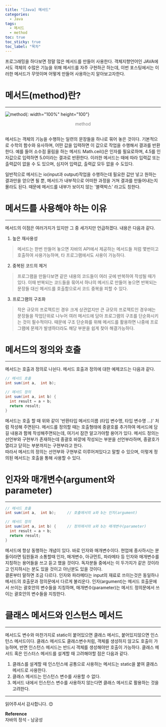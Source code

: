 ```yaml
---
title: "[Java] 메서드"
categories:
  - Java
tags:
  - 메서드
  - method
toc: true
toc_sticky: true
toc_label: "목차"
---
```


프로그래밍을 하다보면 정말 많은 메서드를 만들어 사용한다. 객체지향언어인 JAVA에서도 객체의 수많은 기능을 위해 메서드를 자주 구현하곤 하는데, 이번 포스팅에서는 이러한 메서드가 무엇이며 어떻게 만들어 사용하는지 알아보고자한다.

# 메서드(method)란?
---
![method](/blog/assets/img/posts/20220801/method.png "method"){: width="100%" height="100"}
<div style="color: gray; text-align: center; margin-bottom: 30px;">method</div> 
메서드는 객체의 기능을 수행하는 일련의 문장들을 하나로 묶어 놓은 것이다. 기본적으로 수학의 함수와 유사하며, 어떤 값을 입력하면 이 값으로 작업을 수행해서 결과를 반환한다. 예를 들어 소수점 올림을 하는 메서드 Math.ceil()은 인자를 필요로하며, 4.5를 인자값으로 입력하면 5.0이라는 결과로 반환한다. 이러한 메서드는 때에 따라 입력값 또는 출력값이 없을 수 도 있으며, 심지어 입력값, 출력값 모두 없을 수 도있다.  

일반적으로 메서드는 io(input과 output)작업을 수행하는데 필요한 값만 넣고 원하는 결과만을 얻으면 될 뿐, 메서드가 내부적으로 어떠한 과정을 거쳐 결과를 만들어내는지 몰라도 된다. 때문에 메서드를 내부가 보이지 않는 '블랙박스' 라고도 칭한다.

# 메서드를 사용해야 하는 이유
---
메서드의 이점은 여러가지가 있지만 그 중 세가지만 언급하겠다. 내용은 다음과 같다.
1. 높은 재사용성
  >메서드는 한번 만들어 놓으면 자바의 API에서 제공하는 메서드들 처럼 몇번이고 호출하여 사용가능하며, 타 프로그램에서도 사용이 가능하다.
2. 중복된 코드의 제거
  >프로그램을 만들다보면 같은 내용의 코드들이 여러 곳에 반복하여 작성될 때가 있다. 이때 반복되는 코드들을 묶어서 하나의 메서드로 만들어 놓으면 반복되는 문장들 대신 메서드를 호출함으로서 코드 중복을 피할 수 있다.
3. 프로그램의 구조화
  >작은 규모의 프로젝트인 경우 크게 상관없지만 큰 규모의 프로젝트인 경우에는 문장들을 작업단위로 나누어 여러 메서드에 담아 프로그램의 구조를 단순화시키는 것이 필수적이다. 때문에 구조 단순화를 위해 메서드를 활용하면 나중에 프로그램에 문제가 발생하더라도 해당 부분을 쉽게 찾아 해결가능하다.

# 메서드의 정의와 호출
---
메서드는 호출과 정의로 나뉜다. 메서드 호출과 정의에 대한 예제코드는 다음과 같다.
```java
// 메서드 호출
int sum(int a,  int b);

// 메서드 정의
int sum(int a, int b) { 
  int result = a + b;
  return result;
}
```
메서드는 호출 할 때 위와 같이 '반환타입 메서드이름 (타입 변수명, 타입 변수명 ...)' 처럼 작성해 주면된다.
메서드를 정의할 때는 호출형태에 중괄호를 추가하여 메서드에 담길 내용과 함께 작성해주면되는데, 여기서 잠깐 알고가야할 용어가 있다.
메서드 정의는 선언부와 구현부가 존재하는데 중괄호 바깥에 작성되는 부분을 선언부라하며, 중괄호가 열리고 닫히는 부분까지는 구현부라고 한다.  
따라서 메서드의 정의는 선언부와 구현부로 이루어져있다고 말할 수 있으며, 이렇게 정의된 메서드는 호출을 통해 사용할 수 있다.

# 인자와 매개변수(argument와 parameter)
---
```java
// 메서드 호출
int sum(int a,  int b);     // 호출에서의 a와 b는 인자(argument)

// 메서드 정의
int sum(int a, int b) {     // 정의에서의 a와 b는 매개변수(parameter)
  int result = a + b;
  return result;
}
```
메서드에 항상 동행하는 개념이 있다. 바로 인자와 매개변수이다. 현업에 종사하시는 분들이라면 팀원들과 소통할때 인자, 매개변수, 아규먼트, 파라메타 등 인자와 매개변수를 지칭하는 용어들을 쓰고 듣고 했을 것이다. 독자분들 중에서는 이 두가지가 같은 것이라고 인지하시는 분도 있을 것이고 아닌분도 있을 것이다.  
결론부터 말하면 조금 다르다. 인자와 파라메타는 input의 재료로 쓰이는것은 동일하나 메서드의 호출문과 정의문에서 다르게 불리운다. 인자(argument)는 메서드 호출문에서 쓰이는 괄호안의 변수들을 지칭하며, 매개변수(parameter)는 메서드 정의문에서 쓰이는 괄호안의 변수들을 지칭한다.

# 클래스 메서드와 인스턴스 메서드
---
메서드도 변수와 마찬가지로 static이 붙어있으면 클래스 메서드, 붙어있지않으면 인스턴스 메서드이다. 클래스 메서드도 클래스변수처럼, 객체를 생성하지 않고도 호출이 가능하며, 반면 인스턴스 메서드는 반드시 객체를 생성해야만 호출이 가능하다. 클래스 메서드 혹은 인스터스 메서드를 설계할 때 고려해야할 점은 다음과 같다.
1. 클래스를 설계할 때 인스턴스에 공통으로 사용하는 메서드는 static을 붙여 클래스 메서드로 사용한다.
2. 클래스 메서드는 인스턴스 변수를 사용할 수 없다.
3. 메서드 내에서 인스턴스 변수를 사용하지 않는다면 클래스 메서드로 활용하는 것을 고려한다.

---

읽어주셔서 감사합니다. 😊

__Reference__  
자바의 정석 - 남궁성  
